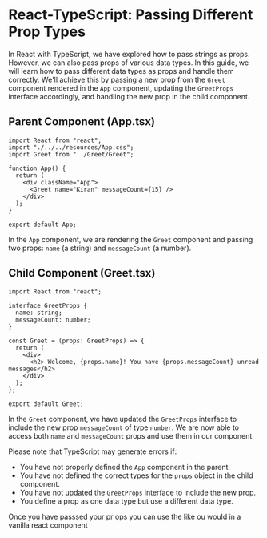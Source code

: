 

# React-TypeScript: Passing Different Prop Types

In React with TypeScript, we have explored how to pass strings as props. However, we can also pass props of various data types. In this guide, we will learn how to pass different data types as props and handle them correctly. We'll achieve this by passing a new prop from the `Greet` component rendered in the `App` component, updating the `GreetProps` interface accordingly, and handling the new prop in the child component.

## Parent Component (App.tsx)

```tsx
import React from "react";
import "./../../resources/App.css";
import Greet from "../Greet/Greet";

function App() {
  return (
    <div className="App">
      <Greet name="Kiran" messageCount={15} />
    </div>
  );
}

export default App;
```

In the `App` component, we are rendering the `Greet` component and passing two props: `name` (a string) and `messageCount` (a number).

## Child Component (Greet.tsx)

```tsx
import React from "react";

interface GreetProps {
  name: string;
  messageCount: number;
}

const Greet = (props: GreetProps) => {
  return (
    <div>
      <h2> Welcome, {props.name}! You have {props.messageCount} unread messages</h2>
    </div>
  );
};

export default Greet;
```

In the `Greet` component, we have updated the `GreetProps` interface to include the new prop `messageCount` of type `number`. We are now able to access both `name` and `messageCount` props and use them in our component.

Please note that TypeScript may generate errors if:
- You have not properly defined the `App` component in the parent.
- You have not defined the correct types for the `props` object in the child component.
- You have not updated the `GreetProps` interface to include the new prop.
- You define a prop as one data type but use a different data type.

Once you have passsed your pr ops you can use the like ou would in a vanilla react component


